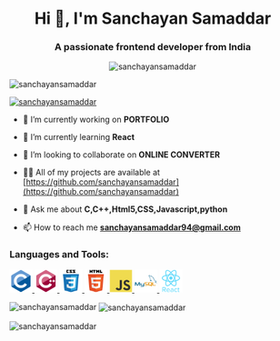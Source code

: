 <h1 align="center">Hi 👋, I'm Sanchayan Samaddar</h1>
<h3 align="center">A passionate frontend developer from India</h3>
<p align="center"> <img src="http://hc-eg.com/strategic-management-certificate/image-research-development/" alt="sanchayansamaddar" /> </p>

<p align="left"> <img src="https://komarev.com/ghpvc/?username=sanchayansamaddar&label=Profile%20views&color=0e75b6&style=flat" alt="sanchayansamaddar" /> </p>

<p align="left"> <a href="https://github.com/ryo-ma/github-profile-trophy"><img src="https://github-profile-trophy.vercel.app/?username=sanchayansamaddar" alt="sanchayansamaddar" /></a> </p>

- 🔭 I’m currently working on **PORTFOLIO**

- 🌱 I’m currently learning **React**

- 👯 I’m looking to collaborate on **ONLINE CONVERTER**

- 👨‍💻 All of my projects are available at [https://github.com/sanchayansamaddar](https://github.com/sanchayansamaddar)

- 💬 Ask me about **C,C++,Html5,CSS,Javascript,python**

- 📫 How to reach me **sanchayansamaddar94@gmail.com**

<p align="left">
</p>

<h3 align="left">Languages and Tools:</h3>
<p align="left"> <a href="https://www.cprogramming.com/" target="_blank" rel="noreferrer"> <img src="https://raw.githubusercontent.com/devicons/devicon/master/icons/c/c-original.svg" alt="c" width="40" height="40"/> </a> <a href="https://www.w3schools.com/cpp/" target="_blank" rel="noreferrer"> <img src="https://raw.githubusercontent.com/devicons/devicon/master/icons/cplusplus/cplusplus-original.svg" alt="cplusplus" width="40" height="40"/> </a> <a href="https://www.w3schools.com/css/" target="_blank" rel="noreferrer"> <img src="https://raw.githubusercontent.com/devicons/devicon/master/icons/css3/css3-original-wordmark.svg" alt="css3" width="40" height="40"/> </a> <a href="https://www.w3.org/html/" target="_blank" rel="noreferrer"> <img src="https://raw.githubusercontent.com/devicons/devicon/master/icons/html5/html5-original-wordmark.svg" alt="html5" width="40" height="40"/> </a> <a href="https://developer.mozilla.org/en-US/docs/Web/JavaScript" target="_blank" rel="noreferrer"> <img src="https://raw.githubusercontent.com/devicons/devicon/master/icons/javascript/javascript-original.svg" alt="javascript" width="40" height="40"/> </a> <a href="https://www.mysql.com/" target="_blank" rel="noreferrer"> <img src="https://raw.githubusercontent.com/devicons/devicon/master/icons/mysql/mysql-original-wordmark.svg" alt="mysql" width="40" height="40"/> </a> <a href="https://reactjs.org/" target="_blank" rel="noreferrer"> <img src="https://raw.githubusercontent.com/devicons/devicon/master/icons/react/react-original-wordmark.svg" alt="react" width="40" height="40"/> </a> </p>

<p><img align="left" src="https://github-readme-stats.vercel.app/api/top-langs?username=sanchayansamaddar&show_icons=true&locale=en&layout=compact" alt="sanchayansamaddar" /></p>

<p>&nbsp;<img align="center" src="https://github-readme-stats.vercel.app/api?username=sanchayansamaddar&show_icons=true&locale=en" alt="sanchayansamaddar" /></p>

<p><img align="center" src="https://github-readme-streak-stats.herokuapp.com/?user=sanchayansamaddar&" alt="sanchayansamaddar" /></p>
